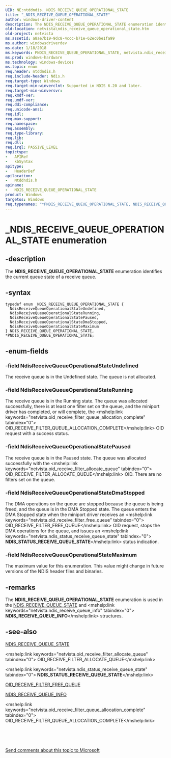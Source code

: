 ```yaml
---
UID: NE:ntddndis._NDIS_RECEIVE_QUEUE_OPERATIONAL_STATE
title: "_NDIS_RECEIVE_QUEUE_OPERATIONAL_STATE"
author: windows-driver-content
description: The NDIS_RECEIVE_QUEUE_OPERATIONAL_STATE enumeration identifies the current queue state of a receive queue.
old-location: netvista\ndis_receive_queue_operational_state.htm
old-project: netvista
ms.assetid: a8ae7b19-9dc8-4ccc-b71e-62ec0be1fa99
ms.author: windowsdriverdev
ms.date: 1/18/2018
ms.keywords: PNDIS_RECEIVE_QUEUE_OPERATIONAL_STATE, netvista.ndis_receive_queue_operational_state, ntddndis/NdisReceiveQueueOperationalStateRunning, ntddndis/NdisReceiveQueueOperationalStateUndefined, NdisReceiveQueueOperationalStatePaused, ntddndis/NdisReceiveQueueOperationalStateDmaStopped, ntddndis/PNDIS_RECEIVE_QUEUE_OPERATIONAL_STATE, NdisReceiveQueueOperationalStateMaximum, ntddndis/NdisReceiveQueueOperationalStateMaximum, PNDIS_RECEIVE_QUEUE_OPERATIONAL_STATE enumeration pointer [Network Drivers Starting with Windows Vista], *PNDIS_RECEIVE_QUEUE_OPERATIONAL_STATE, ntddndis/NDIS_RECEIVE_QUEUE_OPERATIONAL_STATE, ntddndis/NdisReceiveQueueOperationalStatePaused, NDIS_RECEIVE_QUEUE_OPERATIONAL_STATE, _NDIS_RECEIVE_QUEUE_OPERATIONAL_STATE, NDIS_RECEIVE_QUEUE_OPERATIONAL_STATE enumeration [Network Drivers Starting with Windows Vista], NdisReceiveQueueOperationalStateUndefined, NdisReceiveQueueOperationalStateDmaStopped, NdisReceiveQueueOperationalStateRunning, virtual_machine_queue_ref_db0b16e1-5367-4a29-8a24-474aa09c07f5.xml
ms.prod: windows-hardware
ms.technology: windows-devices
ms.topic: enum
req.header: ntddndis.h
req.include-header: Ndis.h
req.target-type: Windows
req.target-min-winverclnt: Supported in NDIS 6.20 and later.
req.target-min-winversvr: 
req.kmdf-ver: 
req.umdf-ver: 
req.ddi-compliance: 
req.unicode-ansi: 
req.idl: 
req.max-support: 
req.namespace: 
req.assembly: 
req.type-library: 
req.lib: 
req.dll: 
req.irql: PASSIVE_LEVEL
topictype:
-	APIRef
-	kbSyntax
apitype:
-	HeaderDef
apilocation:
-	Ntddndis.h
apiname:
-	NDIS_RECEIVE_QUEUE_OPERATIONAL_STATE
product: Windows
targetos: Windows
req.typenames: "*PNDIS_RECEIVE_QUEUE_OPERATIONAL_STATE, NDIS_RECEIVE_QUEUE_OPERATIONAL_STATE"
---
```


# _NDIS_RECEIVE_QUEUE_OPERATIONAL_STATE enumeration


## -description


The <b>
       NDIS_RECEIVE_QUEUE_OPERATIONAL_STATE</b> enumeration identifies the current queue state of a receive
  queue.


## -syntax


````
typedef enum _NDIS_RECEIVE_QUEUE_OPERATIONAL_STATE { 
  NdisReceiveQueueOperationalStateUndefined,
  NdisReceiveQueueOperationalStateRunning,
  NdisReceiveQueueOperationalStatePaused,
  NdisReceiveQueueOperationalStateDmaStopped,
  NdisReceiveQueueOperationalStateMaximum
} NDIS_RECEIVE_QUEUE_OPERATIONAL_STATE, *PNDIS_RECEIVE_QUEUE_OPERATIONAL_STATE;
````


## -enum-fields




### -field NdisReceiveQueueOperationalStateUndefined

The receive queue is in the 
     Undefined state. The queue is not allocated.


### -field NdisReceiveQueueOperationalStateRunning

The receive queue is in the 
     Running state. The queue was allocated successfully, there is at least one filter set on the
     queue, and the miniport driver has completed, or will complete, the 
     <mshelp:link keywords="netvista.oid_receive_filter_queue_allocation_complete" tabindex="0">
     OID_RECEIVE_FILTER_QUEUE_ALLOCATION_COMPLETE</mshelp:link> OID request with a success status.


### -field NdisReceiveQueueOperationalStatePaused

The receive queue is in the 
     Paused state. The queue was allocated successfully with the 
     <mshelp:link keywords="netvista.oid_receive_filter_allocate_queue" tabindex="0">
     OID_RECEIVE_FILTER_ALLOCATE_QUEUE</mshelp:link> OID. There are no filters set on the queue.


### -field NdisReceiveQueueOperationalStateDmaStopped

The DMA operations on the queue are stopped because the queue is being freed, and the queue is in
     the 
     DMA Stopped state. The queue enters the 
     DMA Stopped state when the miniport driver receives an 
     <mshelp:link keywords="netvista.oid_receive_filter_free_queue" tabindex="0">
     OID_RECEIVE_FILTER_FREE_QUEUE</mshelp:link> OID request, stops the DMA operations for the queue, and issues an 
     <mshelp:link keywords="netvista.ndis_status_receive_queue_state" tabindex="0"><b>
     NDIS_STATUS_RECEIVE_QUEUE_STATE</b></mshelp:link> status indication.


### -field NdisReceiveQueueOperationalStateMaximum

The maximum value for this enumeration. This value might change in future versions of the NDIS
     header files and binaries.


## -remarks


The <b>
       NDIS_RECEIVE_QUEUE_OPERATIONAL_STATE</b> enumeration is used in the 
    <a href="..\ndis\ns-ndis-_ndis_receive_queue_state.md">NDIS_RECEIVE_QUEUE_STATE</a> and 
    <mshelp:link keywords="netvista.ndis_receive_queue_info" tabindex="0"><b>
    NDIS_RECEIVE_QUEUE_INFO</b></mshelp:link> structures.



## -see-also

<a href="..\ndis\ns-ndis-_ndis_receive_queue_state.md">NDIS_RECEIVE_QUEUE_STATE</a>

<mshelp:link keywords="netvista.oid_receive_filter_allocate_queue" tabindex="0">
   OID_RECEIVE_FILTER_ALLOCATE_QUEUE</mshelp:link>

<mshelp:link keywords="netvista.ndis_status_receive_queue_state" tabindex="0"><b>
   NDIS_STATUS_RECEIVE_QUEUE_STATE</b></mshelp:link>

<a href="https://docs.microsoft.com/en-us/windows-hardware/drivers/network/oid-receive-filter-free-queue">OID_RECEIVE_FILTER_FREE_QUEUE</a>

<a href="..\ntddndis\ns-ntddndis-_ndis_receive_queue_info.md">NDIS_RECEIVE_QUEUE_INFO</a>

<mshelp:link keywords="netvista.oid_receive_filter_queue_allocation_complete" tabindex="0">
   OID_RECEIVE_FILTER_QUEUE_ALLOCATION_COMPLETE</mshelp:link>

 

 

<a href="mailto:wsddocfb@microsoft.com?subject=Documentation%20feedback [netvista\netvista]:%20NDIS_RECEIVE_QUEUE_OPERATIONAL_STATE enumeration%20 RELEASE:%20(1/18/2018)&amp;body=%0A%0APRIVACY STATEMENT%0A%0AWe use your feedback to improve the documentation. We don't use your email address for any other purpose, and we'll remove your email address from our system after the issue that you're reporting is fixed. While we're working to fix this issue, we might send you an email message to ask for more info. Later, we might also send you an email message to let you know that we've addressed your feedback.%0A%0AFor more info about Microsoft's privacy policy, see http://privacy.microsoft.com/en-us/default.aspx." title="Send comments about this topic to Microsoft">Send comments about this topic to Microsoft</a>

